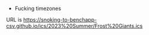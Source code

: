 - Fucking timezones

URL is https://snoking-to-benchapp-csv.github.io/ics/2023%20Summer/Frost%20Giants.ics